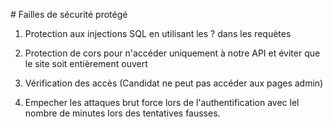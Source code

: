 

# Failles de sécurité protégé

1. Protection aux injections SQL en utilisant les ? dans les requètes

2. Protection de cors pour n'accéder uniquement à notre API et éviter que le site soit entièrement ouvert

3. Vérification des accès (Candidat ne peut pas accéder aux pages admin)

4. Empecher les attaques brut force lors de l'authentification avec lel nombre de minutes lors des tentatives fausses.
